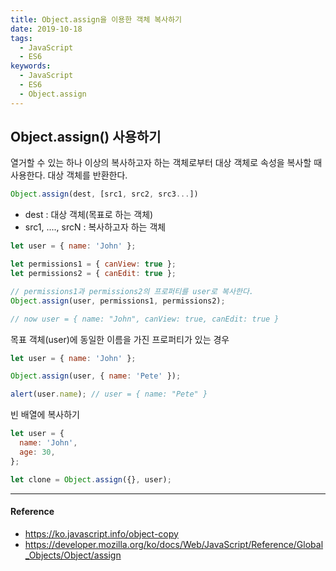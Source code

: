 ```yaml
---
title: Object.assign을 이용한 객체 복사하기
date: 2019-10-18
tags:
  - JavaScript
  - ES6
keywords:
  - JavaScript
  - ES6
  - Object.assign
---
```


## Object.assign() 사용하기

열거할 수 있는 하나 이상의 복사하고자 하는 객체로부터 대상 객체로 속성을 복사할 때 사용한다. 대상 객체를 반환한다.

```javascript
Object.assign(dest, [src1, src2, src3...])
```

- dest : 대상 객체(목표로 하는 객체)
- src1, ...., srcN : 복사하고자 하는 객체

```javascript
let user = { name: 'John' };

let permissions1 = { canView: true };
let permissions2 = { canEdit: true };

// permissions1과 permissions2의 프로퍼티를 user로 복사한다.
Object.assign(user, permissions1, permissions2);

// now user = { name: "John", canView: true, canEdit: true }
```

목표 객체(user)에 동일한 이름을 가진 프로퍼티가 있는 경우

```javascript
let user = { name: 'John' };

Object.assign(user, { name: 'Pete' });

alert(user.name); // user = { name: "Pete" }
```

빈 배열에 복사하기

```javascript
let user = {
  name: 'John',
  age: 30,
};

let clone = Object.assign({}, user);
```

---

#### Reference

- https://ko.javascript.info/object-copy
- https://developer.mozilla.org/ko/docs/Web/JavaScript/Reference/Global_Objects/Object/assign
